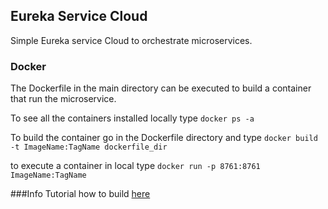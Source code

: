 ## Eureka Service Cloud
Simple Eureka service Cloud to orchestrate microservices.

### Docker
The Dockerfile in the main directory can be executed to build a container
that run the microservice.

To see all the containers installed locally type
```docker ps -a```

To build the container go in the Dockerfile directory and type 
```docker build -t ImageName:TagName dockerfile_dir```

to execute a container in local type ```docker run -p 8761:8761 ImageName:TagName```

###Info
Tutorial how to build [here](https://developer.okta.com/blog/2017/06/15/build-microservices-architecture-spring-boot) 